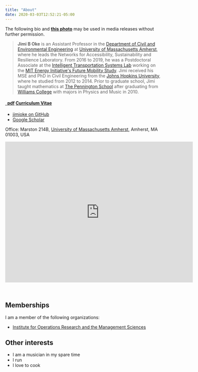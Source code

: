 ```yaml
---
title: "About"
date: 2020-03-03T12:52:21-05:00
---
```


The following bio and [**this photo**](/img/headshot-jun-2019.jpg) may be used in media releases without further permission.

>**Jimi B Oke** is an Assistant Professor in the [Department of Civil and Environmental Engineering](http://cee.umass.edu/) at [University of Massachusetts Amherst](https://www.umass.edu/), where he leads the Networks for Accessibility, Sustainability and Resilience Laboratory. From 2016 to 2019, he was a Postdoctoral Associate at the [Intelligent Transportation Systems Lab](http://its.mit.edu/) working on the [MIT Energy Initiative's Future Mobility Study](http://energy.mit.edu/research/mobilityofthefuture/). Jimi received his MSE and PhD in Civil Engineering from the [Johns Hopkins University](https://engineering.jhu.edu/case/), where he studied from 2012 to 2014. Prior to graduate school, Jimi taught mathematics at [The Pennington School](https://www.pennington.org/) after graduating from [Williams College](https://www.williams.edu/) with majors in Physics and Music in 2010.

<h4><a href="/files/Oke-CV.pdf" class="badge badge-small"><i class="fa fa-file-pdf-o"></i>&nbsp;&nbsp;pdf</a> <a href="/files/Oke-CV.pdf">Curriculum Vitae</a> &nbsp; </h4>

<ul class="fa-ul">
  <li><a href="https://github.com/jimioke"><i class="fa-li fa fa-github-alt" style="padding-top:3px;"></i>jimioke on GitHub</a></li>
  <li><a href="https://scholar.google.com/citations?user=R6I47vYAAAAJ&hl=en"><i class="fa-li ai ai-google-scholar" style="padding-top:3px;"></i>Google Scholar</a></li>
<!--   <li><a href="http://en.wikipedia.org/wiki/Rob_J._Hyndman"><i class="fa-li fa fa-wikipedia-w" style="padding-top:3px;"></i>Wikipedia page</a></li>
 --></ul>

Office: Marston 214B, [University of Massachusetts Amherst](https://www.umass.edu/), Amherst, MA 01003, USA

<iframe src="https://www.google.com/maps/embed?pb=!1m18!1m12!1m3!1d736.647764478597!2d-72.53018567068563!3d42.39385739869904!2m3!1f0!2f0!3f0!3m2!1i1024!2i768!4f13.1!3m3!1m2!1s0x89e6d278c000006b%3A0x821eac705e6a3d57!2sUMass%20Transportation%20Center!5e0!3m2!1sen!2sus!4v1583413404688!5m2!1sen!2sus" width="600" height="450" frameborder="0" style="border:0;" allowfullscreen=""></iframe>

&nbsp;

<!-- ## In the news

Here is a list of [recent news articles about me](/in-the-news/).

## Administrative responsibilities

  * Head, [Department of Econometrics and Business Statistics, Monash University](https://www.monash.edu/business/ebs).
  * Editor, *[Journal of Statistical Software](http://www.jstatsoft.org/)*.
  * Associate Editor, *[International Journal of Forecasting](http://ijf.forecasters.org/)*.
  * Editor of the [NEP forecasting report](http://ideas.repec.org/n/nep-for/).
  * Member of the Scaling committee, [Victorian Tertiary Admissions Centre](http://www.vtac.edu.au). This committee is responsible for producing the [ATAR for VCE students](http://en.wikipedia.org/wiki/Australian_Tertiary_Admission_Rank).
  * Member of the Interstate Transfer Index Technical Group for the [Australasian Conference of Tertiary Admissions Centres](http://www.actac.edu.au).
  * Member of the Aboriginal and Torres Strait Islander Statistical and Technical Advisory Group for the [Australian Institute of Health and Welfare](http://www.aihw.gov.au). -->

## Memberships

I am a member of the following organizations:

  * [Institute for Operations Research and the Management Sciences](https://www.informs.org/)
<!--   * [International Statistical Institute](http://isi.cbs.nl)  (elected member)
  * [International Association for Statistical Computing](http://www.iasc-isi.org)
  * [International Society for Business and Industrial Statistics](http://isbis-isi.org)
  * [Statistical Society of Australia](http://www.statsoc.org.au)
  * [Foundation for Open Access Statistics](http://foastat.org/) -->

<!-- ## Trivia

My [mathematical genealogy](/hyndsight/mathematical-genealogy/) goes back to Leibniz, Bernoulli, Euler, Lagrange and Poisson.

My [Erdös number](http://www.oakland.edu/enp/) is 3 in two different ways.

  * via Peter Brockwell / Kai-Lai Chung / Paul Erdös
  * via J. Keith Ord / Peter C Fishburn / Paul Erdös
 -->
## Other interests

 * I am a musician in my spare time
 * I run
 * I love to cook
